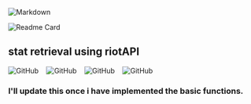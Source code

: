 ![Markdown](https://img.shields.io/badge/-Markdown-000?style=for-the-badge&logo=markdown) 

![Readme Card](https://github-readme-stats.vercel.app/api/pin/?username=anuja-rahul&repo=stat-retrieval-using-riotAPI\&theme=nightowl)

## stat retrieval using riotAPI

![GitHub](https://img.shields.io/badge/GitHub-%23181717.svg?style=for-the-badge&logo=github&color=000)
&nbsp;&nbsp;
![GitHub](https://img.shields.io/github/forks/anuja-rahul/markdown-everything?style=for-the-badge&logo=github)
&nbsp;&nbsp;
![GitHub](https://img.shields.io/github/license/anuja-rahul/markdown-everything?style=for-the-badge&logo=github)
&nbsp;&nbsp;
![GitHub](https://img.shields.io/github/stars/anuja-rahul/markdown-everything?style=for-the-badge&logo=github)

### I'll update this once i have implemented the basic functions.

